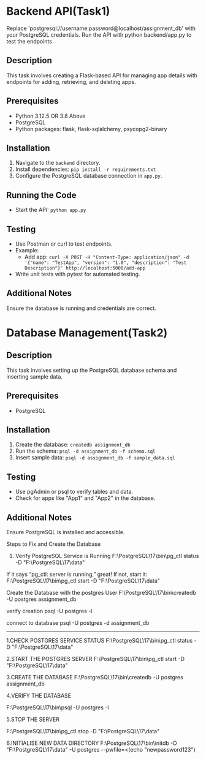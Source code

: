 # Backend API(Task1)

Replace 'postgresql://username:password@localhost/assignment_db' with your PostgreSQL credentials.
Run the API with python backend/app.py to test the endpoints

## Description
This task involves creating a Flask-based API for managing app details with endpoints for adding, retrieving, and deleting apps.

## Prerequisites
- Python 3.12.5 OR 3.8 Above 
- PostgreSQL
- Python packages: flask, flask-sqlalchemy, psycopg2-binary

## Installation
1. Navigate to the `backend` directory.
2. Install dependencies: `pip install -r requirements.txt`
3. Configure the PostgreSQL database connection in `app.py`.

## Running the Code
- Start the API: `python app.py`

## Testing
- Use Postman or curl to test endpoints.
- Example:
  - Add app: `curl -X POST -H "Content-Type: application/json" -d '{"name": "TestApp", "version": "1.0", "description": "Test Description"}' http://localhost:5000/add-app`
- Write unit tests with pytest for automated testing.

## Additional Notes
Ensure the database is running and credentials are correct.


# Database Management(Task2)

## Description
This task involves setting up the PostgreSQL database schema and inserting sample data.

## Prerequisites
- PostgreSQL

## Installation
1. Create the database: `createdb assignment_db`
2. Run the schema: `psql -d assignment_db -f schema.sql`
3. Insert sample data: `psql -d assignment_db -f sample_data.sql`

## Testing
- Use pgAdmin or psql to verify tables and data.
- Check for apps like "App1" and "App2" in the database.

## Additional Notes
Ensure PostgreSQL is installed and accessible.

Steps to Fix and Create the Database
1. Verify PostgreSQL Service is Running
F:\PostgreSQL\17\bin\pg_ctl status -D "F:\PostgreSQL\17\data"

If it says “pg_ctl: server is running,” great! If not, start it:
F:\PostgreSQL\17\bin\pg_ctl start -D "F:\PostgreSQL\17\data"

Create the Database with the postgres User
F:\PostgreSQL\17\bin\createdb -U postgres assignment_db

verify creation
psql -U postgres -l

connect to database
psql -U postgres -d assignment_db

--------------------------
1.CHECK POSTGRES SERVICE STATUS
F:\PostgreSQL\17\bin\pg_ctl status -D "F:\PostgreSQL\17\data"

2.START THE POSTGRES SERVER
F:\PostgreSQL\17\bin\pg_ctl start -D "F:\PostgreSQL\17\data"

3.CREATE THE DATABASE
F:\PostgreSQL\17\bin\createdb -U postgres assignment_db

4.VERIFY THE DATABASE

F:\PostgreSQL\17\bin\psql -U postgres -l

5.STOP THE SERVER


F:\PostgreSQL\17\bin\pg_ctl stop -D "F:\PostgreSQL\17\data"

6.INITIALISE NEW DATA DIRECTORY
F:\PostgreSQL\17\bin\initdb -D "F:\PostgreSQL\17\data" -U postgres --pwfile=<(echo "newpassword123")

